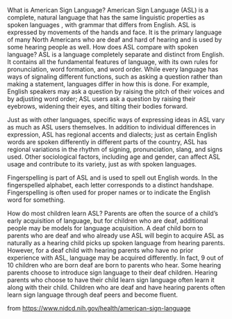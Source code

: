 What is American Sign Language?
American Sign Language (ASL) is a complete, natural language that has the same linguistic properties as spoken languages , with grammar that differs from English. ASL is expressed by movements of the hands and face. It is the primary language of many North Americans who are deaf and hard of hearing and is used by some hearing people as well.
How does ASL compare with spoken language?
ASL is a language completely separate and distinct from English. It contains all the fundamental features of language, with its own rules for pronunciation, word formation, and word order. While every language has ways of signaling different functions, such as asking a question rather than making a statement, languages differ in how this is done. For example, English speakers may ask a question by raising the pitch of their voices and by adjusting word order; ASL users ask a question by raising their eyebrows, widening their eyes, and tilting their bodies forward.

Just as with other languages, specific ways of expressing ideas in ASL vary as much as ASL users themselves. In addition to individual differences in expression, ASL has regional accents and dialects; just as certain English words are spoken differently in different parts of the country, ASL has regional variations in the rhythm of signing, pronunciation, slang, and signs used. Other sociological factors, including age and gender, can affect ASL usage and contribute to its variety, just as with spoken languages.

Fingerspelling is part of ASL and is used to spell out English words. In the fingerspelled alphabet, each letter corresponds to a distinct handshape. Fingerspelling is often used for proper names or to indicate the English word for something.

How do most children learn ASL?
Parents are often the source of a child’s early acquisition of language, but for children who are deaf, additional people may be models for language acquisition. A deaf child born to parents who are deaf and who already use ASL will begin to acquire ASL as naturally as a hearing child picks up spoken language from hearing parents. However, for a deaf child with hearing parents who have no prior experience with ASL, language may be acquired differently. In fact, 9 out of 10 children who are born deaf are born to parents who hear. Some hearing parents choose to introduce sign language to their deaf children. Hearing parents who choose to have their child learn sign language often learn it along with their child. Children who are deaf and have hearing parents often learn sign language through deaf peers and become fluent.

from https://www.nidcd.nih.gov/health/american-sign-language 
